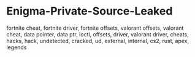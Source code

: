 # Enigma-Private-Source-Leaked
fortnite cheat, fortnite driver, fortnite offsets, valorant offsets, valorant cheat, data pointer, data ptr, ioctl, offsets, driver, valorant driver, cheats, hacks, hack, undetected, cracked, ud, external, internal, cs2, rust, apex, legends
